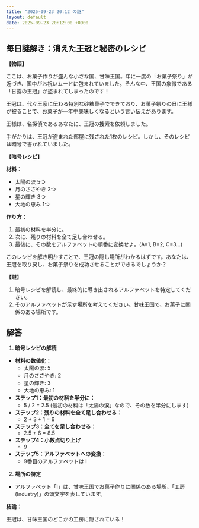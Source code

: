 ```yaml
---
title: "2025-09-23 20:12 の謎"
layout: default
date: 2025-09-23 20:12:00 +0900
---
```

## 毎日謎解き：消えた王冠と秘密のレシピ

**【物語】**

ここは、お菓子作りが盛んな小さな国、甘味王国。年に一度の「お菓子祭り」が近づき、国中がお祝いムードに包まれていました。そんな中、王国の象徴である「甘露の王冠」が盗まれてしまったのです！

王冠は、代々王家に伝わる特別な砂糖菓子でできており、お菓子祭りの日に王様が被ることで、お菓子が一年中美味しくなるという言い伝えがあります。

王様は、名探偵であるあなたに、王冠の捜索を依頼しました。

手がかりは、王冠が盗まれた部屋に残された1枚のレシピ。しかし、そのレシピは暗号で書かれていました。

**【暗号レシピ】**

**材料：**

*   太陽の涙 5つ
*   月のささやき 2つ
*   星の輝き 3つ
*   大地の恵み 1つ

**作り方：**

1.  最初の材料を半分に。
2.  次に、残りの材料を全て足し合わせる。
3.  最後に、その数をアルファベットの順番に変換せよ。(A=1, B=2, C=3...)

このレシピを解き明かすことで、王冠の隠し場所がわかるはずです。あなたは、王冠を取り戻し、お菓子祭りを成功させることができるでしょうか？

**【謎】**

1.  暗号レシピを解読し、最終的に導き出されるアルファベットを特定してください。
2.  そのアルファベットが示す場所を考えてください。甘味王国で、お菓子に関係のある場所です。

## 解答

1.  **暗号レシピの解読**

*   **材料の数値化：**
    *   太陽の涙: 5
    *   月のささやき: 2
    *   星の輝き: 3
    *   大地の恵み: 1
*   **ステップ1：最初の材料を半分に：**
    *   5 / 2 = 2.5 (最初の材料は「太陽の涙」なので、その数を半分にします)
*   **ステップ2：残りの材料を全て足し合わせる：**
    *   2 + 3 + 1 = 6
*   **ステップ3：全てを足し合わせる：**
    *   2.5 + 6 = 8.5
*   **ステップ4：小数点切り上げ**
    *   9
*   **ステップ5：アルファベットへの変換：**
    *   9番目のアルファベットは I

2.  **場所の特定**

*   アルファベット「I」は、甘味王国でお菓子作りに関係のある場所、「工房 (Industry)」の頭文字を表しています。

**結論：**

王冠は、甘味王国のどこかの工房に隠されている！
